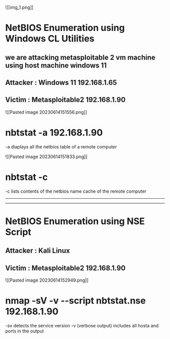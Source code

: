 
![[img_1.png]]
# NetBIOS Enumeration using Windows CL Utilities

## we are attacking metasploitable 2 vm machine using host machine windows 11

## Attacker : Windows 11   192.168.1.65
## Victim : Metasploitable2   192.168.1.90



![[Pasted image 20230614151556.png]]
# nbtstat -a 192.168.1.90
-a diaplays all the netbios table of a remote computer





![[Pasted image 20230614151833.png]]
# nbtstat -c
-c lists contents of the netbios name cache of the remote computer



---
---




# NetBIOS Enumeration using NSE Script


## Attacker : Kali Linux   
## Victim : Metasploitable2   192.168.1.90



![[Pasted image 20230614152949.png]]

# nmap -sV -v --script nbtstat.nse 192.168.1.90

-sv detects the service version
-v (verbose output) includes all hosta and ports in the output